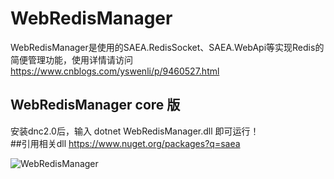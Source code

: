 # WebRedisManager
WebRedisManager是使用的SAEA.RedisSocket、SAEA.WebApi等实现Redis的简便管理功能，使用详情请访问<a href="https://www.cnblogs.com/yswenli/p/9460527.html" target="_blank">https://www.cnblogs.com/yswenli/p/9460527.html</a>
## WebRedisManager core 版
安装dnc2.0后，输入 dotnet WebRedisManager.dll 即可运行！
<br/>
##引用相关dll
https://www.nuget.org/packages?q=saea

<img src="https://github.com/yswenli/WebRedisManager/blob/master/WebRedisManager.png?raw=true" alt="WebRedisManager"/>
